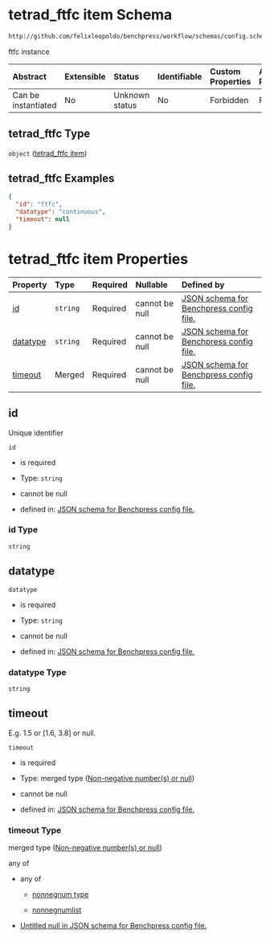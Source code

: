 # tetrad_ftfc item Schema

```txt
http://github.com/felixleopoldo/benchpress/workflow/schemas/config.schema.json#/definitions/tetrad_ftfc
```

ftfc instance

| Abstract            | Extensible | Status         | Identifiable | Custom Properties | Additional Properties | Access Restrictions | Defined In                                                       |
| :------------------ | :--------- | :------------- | :----------- | :---------------- | :-------------------- | :------------------ | :--------------------------------------------------------------- |
| Can be instantiated | No         | Unknown status | No           | Forbidden         | Forbidden             | none                | [config.schema.json*](config.schema.json "open original schema") |

## tetrad_ftfc Type

`object` ([tetrad_ftfc item](config-definitions-tetrad_ftfc-item.md))

## tetrad_ftfc Examples

```json
{
  "id": "ftfc",
  "datatype": "continuous",
  "timeout": null
}
```

# tetrad_ftfc item Properties

| Property              | Type     | Required | Nullable       | Defined by                                                                                                                                                                                                                          |
| :-------------------- | :------- | :------- | :------------- | :---------------------------------------------------------------------------------------------------------------------------------------------------------------------------------------------------------------------------------- |
| [id](#id)             | `string` | Required | cannot be null | [JSON schema for Benchpress config file.](config-definitions-tetrad_ftfc-item-properties-id.md "http://github.com/felixleopoldo/benchpress/workflow/schemas/config.schema.json#/definitions/tetrad_ftfc/properties/id")             |
| [datatype](#datatype) | `string` | Required | cannot be null | [JSON schema for Benchpress config file.](config-definitions-tetrad_ftfc-item-properties-datatype.md "http://github.com/felixleopoldo/benchpress/workflow/schemas/config.schema.json#/definitions/tetrad_ftfc/properties/datatype") |
| [timeout](#timeout)   | Merged   | Required | cannot be null | [JSON schema for Benchpress config file.](config-definitions-non-negative-numbers-or-null.md "http://github.com/felixleopoldo/benchpress/workflow/schemas/config.schema.json#/definitions/tetrad_ftfc/properties/timeout")          |

## id

Unique identifier

`id`

*   is required

*   Type: `string`

*   cannot be null

*   defined in: [JSON schema for Benchpress config file.](config-definitions-tetrad_ftfc-item-properties-id.md "http://github.com/felixleopoldo/benchpress/workflow/schemas/config.schema.json#/definitions/tetrad_ftfc/properties/id")

### id Type

`string`

## datatype



`datatype`

*   is required

*   Type: `string`

*   cannot be null

*   defined in: [JSON schema for Benchpress config file.](config-definitions-tetrad_ftfc-item-properties-datatype.md "http://github.com/felixleopoldo/benchpress/workflow/schemas/config.schema.json#/definitions/tetrad_ftfc/properties/datatype")

### datatype Type

`string`

## timeout

E.g. 1.5 or \[1.6, 3.8] or null.

`timeout`

*   is required

*   Type: merged type ([Non-negative number(s) or null](config-definitions-non-negative-numbers-or-null.md))

*   cannot be null

*   defined in: [JSON schema for Benchpress config file.](config-definitions-non-negative-numbers-or-null.md "http://github.com/felixleopoldo/benchpress/workflow/schemas/config.schema.json#/definitions/tetrad_ftfc/properties/timeout")

### timeout Type

merged type ([Non-negative number(s) or null](config-definitions-non-negative-numbers-or-null.md))

any of

*   any of

    *   [nonnegnum type](config-definitions-nonnegnum-type.md "check type definition")

    *   [nonnegnumlist](config-definitions-nonnegnumlist.md "check type definition")

*   [Untitled null in JSON schema for Benchpress config file.](config-definitions-non-negative-numbers-or-null-anyof-1.md "check type definition")
